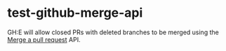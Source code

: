 # test-github-merge-api

GH:E will allow closed PRs with deleted branches to be merged using the [Merge a pull request](https://developer.github.com/v3/pulls/#merge-a-pull-request-merge-button) API.
